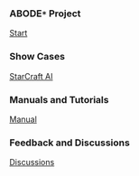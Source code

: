 ### ABODE`*` Project ###

[Start](http://code.google.com/p/abode-star/wiki/Index)

### Show Cases ###
[StarCraft AI](http://code.google.com/p/abode-star/wiki/StarCraftAIShowcase)

### Manuals and Tutorials ###
[Manual](http://code.google.com/p/abode-star/wiki/Manual)

### Feedback and Discussions ###
[Discussions](http://code.google.com/p/abode-star/wiki/ABODEDiscussions)
